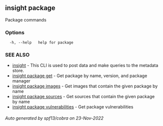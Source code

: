 ## insight package

Package commands

### Options

```
  -h, --help   help for package
```

### SEE ALSO

* [insight](insight.md)	 - This CLI is used to post data and make queries to the metadata store.
* [insight package get](insight_package_get.md)	 - Get package by name, version, and package manager
* [insight package images](insight_package_images.md)	 - Get images that contain the given package by name
* [insight package sources](insight_package_sources.md)	 - Get sources that contain the given package by name
* [insight package vulnerabilities](insight_package_vulnerabilities.md)	 - Get package vulnerabilities

###### Auto generated by spf13/cobra on 23-Nov-2022
